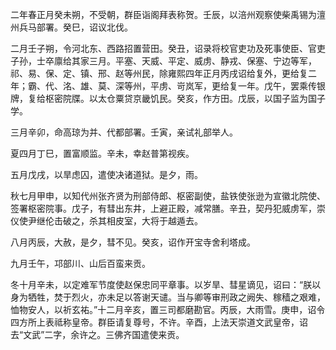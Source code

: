 二年春正月癸未朔，不受朝，群臣诣阁拜表称贺。壬辰，以涪州观察使柴禹锡为澶州兵马部署。癸巳，诏议北伐。

二月壬子朔，令河北东、西路招置营田。癸丑，诏录将校官吏功及死事使臣、官吏子孙，士卒廪给其家三月。平塞、天威、平定、威虏、静戎、保塞、宁边等军，祁、易、保、定、镇、邢、赵等州民，除雍熙四年正月丙戌诏给复外，更给复二年；霸、代、洺、雄、莫、深等州，平虏、岢岚军，更给复一年。戊午，罢乘传银牌，复给枢密院牒。以太仓粟贷京畿饥民。癸亥，作方田。戊辰，以国子监为国子学。

三月辛卯，命高琼为并、代都部署。壬寅，亲试礼部举人。

夏四月丁巳，置富顺监。辛未，幸赵普第视疾。

五月戊戌，以旱虑囚，遣使决诸道狱。是夕，雨。

秋七月甲申，以知代州张齐贤为刑部侍郎、枢密副使，盐铁使张逊为宣徽北院使、签署枢密院事。戊子，有彗出东井，上避正殿，减常膳。辛丑，契丹犯威虏军，崇仪使尹继伦击破之，杀其相皮室，大将于越遁去。

八月丙辰，大赦，是夕，彗不见。癸亥，诏作开宝寺舍利塔成。

九月壬午，邛部川、山后百蛮来贡。

冬十月辛未，以定难军节度使赵保忠同平章事。以岁旱、彗星谪见，诏曰：“朕以身为牺牲，焚于烈火，亦未足以答谢天谴。当与卿等审刑政之阙失、稼穑之艰难，恤物安人，以祈玄祐。”十二月辛亥，置三司都磨勘官。丙辰，大雨雪。庚申，诏令四方所上表祗称皇帝。群臣请复尊号，不许。辛酉，上法天崇道文武皇帝，诏去“文武”二字，余许之。三佛齐国遣使来贡。